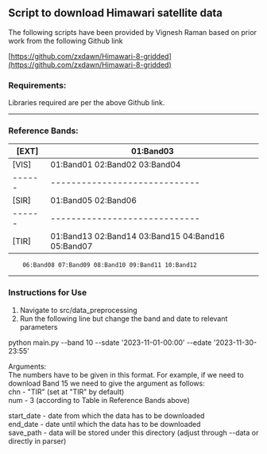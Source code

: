 ## Script to download Himawari satellite data 

The following scripts have been provided by Vignesh Raman based on prior work from the following Github link

[https://github.com/zxdawn/Himawari-8-gridded](https://github.com/zxdawn/Himawari-8-gridded)

### Requirements:

Libraries required are per the above Github link. 

-----------------------------------

### Reference Bands:

[EXT]  | 01:Band03
------ | -----------------------------
[VIS]  | 01:Band01 02:Band02 03:Band04
------ | -----------------------------
[SIR]  | 01:Band05 02:Band06
------ | -----------------------------
[TIR]  | 01:Band13 02:Band14 03:Band15 04:Band16 05:Band07 </br>
        06:Band08 07:Band09 08:Band10 09:Band11 10:Band12


-----------------------------------

### Instructions for Use

1. Navigate to src/data_preprocessing
2. Run the following line but change the band and date to relevant parameters 
   
python main.py --band 10 --sdate '2023-11-01-00:00' --edate '2023-11-30-23:55'


Arguments: </br>
The numbers have to be given in this format. For example, if we need to download Band 15 we need to give the argument as follows: </br>
	chn - "TIR"  (set at "TIR" by default) </br>
	num - 3  (according to Table in Reference Bands above) </br>
	
start_date - date from which the data has to be downloaded </br>
end_date - date until which the data has to be downloaded </br>
save_path - data will be stored under this directory (adjust through --data or directly in parser)
